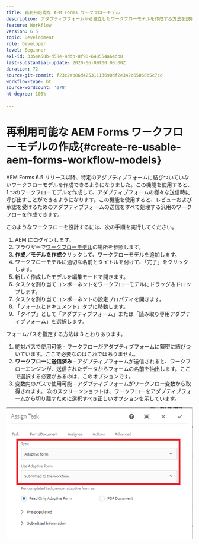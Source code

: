 ```yaml
---
title: 再利用可能な AEM Forms ワークフローモデル
description: アダプティブフォームから独立したワークフローモデルを作成する方法を説明します。
feature: Workflow
version: 6.5
topic: Development
role: Developer
level: Beginner
exl-id: 3354a58b-d58e-4ddb-8f90-648554a64db8
last-substantial-update: 2020-06-09T00:00:00Z
duration: 72
source-git-commit: f23c2ab86d42531113690df2e342c65060b5c7cd
workflow-type: ht
source-wordcount: '278'
ht-degree: 100%

---
```


# 再利用可能な AEM Forms ワークフローモデルの作成{#create-re-usable-aem-forms-workflow-models}

AEM Forms 6.5 リリース以降、特定のアダプティブフォームに結びついていないワークフローモデルを作成できるようになりました。この機能を使用すると、1 つのワークフローモデルを作成して、アダプティブフォームの様々な送信時に呼び出すことができるようになります。この機能を使用すると、レビューおよび承認を受けるためのアダプティブフォームの送信をすべて処理する汎用のワークフローを作成できます。

このようなワークフローを設計するには、次の手順を実行してください。

1. AEM にログインします。
1. ブラウザーで[ワークフローモデル](http://localhost:4502/libs/cq/workflow/admin/console/content/models.html)の場所を参照します。
1. __作成／モデルを作成__&#x200B;クリックして、ワークフローモデルを追加します。
1. ワークフローモデルに適切な名前とタイトルを付けて、「完了」をクリックします。
1. 新しく作成したモデルを編集モードで開きます。
1. タスクを割り当てコンポーネントをワークフローモデルにドラッグ＆ドロップします。
1. タスクを割り当てコンポーネントの設定プロパティを開きます。
1. 「フォームとドキュメント」タブに移動します。
1. 「タイプ」として「アダプティブフォーム」または「読み取り専用アダプティブフォーム」を選択します。

フォームパスを指定する方法は 3 とおりあります。

1. 絶対パスで使用可能 - ワークフローがアダプティブフォームに緊密に結びついています。ここで必要なのはこれではありません。
1. **ワークフローに送信済み** - アダプティブフォームが送信されると、ワークフローエンジンが、送信されたデータからフォームの名前を抽出します。ここで選択する必要があるのは、このオプションです。
1. 変数内のパスで使用可能 - アダプティブフォームがワークフロー変数から取得されます。
次のスクリーンショットは、ワークフローをアダプティブフォームから切り離すために選択すべき正しいオプションを示しています。

![再利用可能な AEM Forms ワークフローモデル](assets/workflomodel.PNG)
